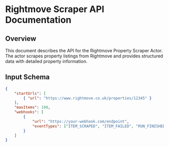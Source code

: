 # Rightmove Scraper API Documentation

## Overview
This document describes the API for the Rightmove Property Scraper Actor. The actor scrapes property listings from Rightmove and provides structured data with detailed property information.

## Input Schema

```json
{
    "startUrls": [
        { "url": "https://www.rightmove.co.uk/properties/12345" }
    ],
    "maxItems": 100,
    "webhooks": [
        {
            "url": "https://your-webhook.com/endpoint",
            "eventTypes": ["ITEM_SCRAPED", "ITEM_FAILED", "RUN_FINISHED"]
        }
    ]
}